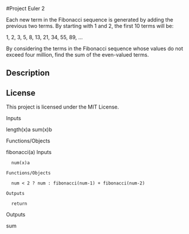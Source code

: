 #Project Euler 2

Each new term in the Fibonacci sequence is generated by adding the previous two terms. By starting with 1 and 2, the first 10 terms will be:

1, 2, 3, 5, 8, 13, 21, 34, 55, 89, ...

By considering the terms in the Fibonacci sequence whose values do not exceed four million, find the sum of the even-valued terms.

## Description

## License

This project is licensed under the MIT License.

Inputs

  length(x)a
  sum(x)b

Functions/Objects

  fibonacci(a)
    Inputs

      num(x)a

    Functions/Objects

      num < 2 ? num : fibonacci(num-1) + fibonacci(num-2)

    Outputs

      return


Outputs

  sum
